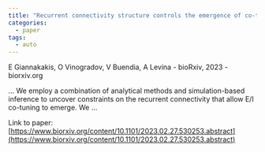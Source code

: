 ```yaml
---
title: "Recurrent connectivity structure controls the emergence of co-tuned excitation and inhibition"
categories:
  - paper
tags:
  - auto
---
```

E Giannakakis, O Vinogradov, V Buendia, A Levina - bioRxiv, 2023 - biorxiv.org

… We employ a combination of analytical methods and simulation-based inference to uncover constraints on the recurrent connectivity that allow E/I co-tuning to emerge. We …

Link to paper: [https://www.biorxiv.org/content/10.1101/2023.02.27.530253.abstract](https://www.biorxiv.org/content/10.1101/2023.02.27.530253.abstract)
